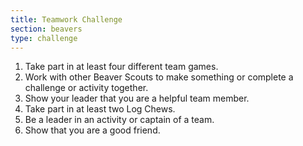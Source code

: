 ```yaml
---
title: Teamwork Challenge
section: beavers
type: challenge
---
```


1. Take part in at least four different team games.
1. Work with other Beaver Scouts to make something or complete a challenge or activity together.
1. Show your leader that you are a helpful team member.
1. Take part in at least two Log Chews.
1. Be a leader in an activity or captain of a team.
1. Show that you are a good friend.